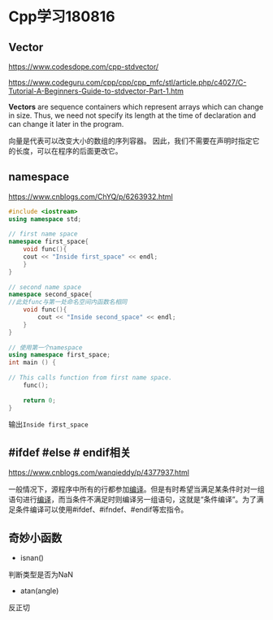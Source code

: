 # Cpp学习180816

## Vector

https://www.codesdope.com/cpp-stdvector/

https://www.codeguru.com/cpp/cpp/cpp_mfc/stl/article.php/c4027/C-Tutorial-A-Beginners-Guide-to-stdvector-Part-1.htm

**Vectors** are sequence containers which represent arrays which can change in size. Thus, we need not specify its length at the time of declaration and can change it later in the program.

向量是代表可以改变大小的数组的序列容器。 因此，我们不需要在声明时指定它的长度，可以在程序的后面更改它。

## namespace

https://www.cnblogs.com/ChYQ/p/6263932.html 

```cpp
#include <iostream>
using namespace std;
    
// first name space
namespace first_space{
    void func(){
    cout << "Inside first_space" << endl;
    }
}
    
// second name space
namespace second_space{
//此处func与第一处命名空间内函数名相同
    void func(){
        cout << "Inside second_space" << endl;
    }
}
    
// 使用第一个namespace
using namespace first_space;
int main () {
     
// This calls function from first name space.
    func();
       
    return 0;
}
```

输出`Inside first_space`

## #ifdef #else # endif相关

https://www.cnblogs.com/wanqieddy/p/4377937.html

一般情况下，源程序中所有的行都参加[编译](http://baike.baidu.com/view/69568.htm)。但是有时希望当满足某条件时对一组语句进行[编译](http://baike.baidu.com/view/69568.htm)，而当条件不满足时则编译另一组语句，这就是“条件编译”。为了满足条件编译可以使用#ifdef、#ifndef、#endif等宏指令。

## 奇妙小函数

- isnan()

判断类型是否为NaN

- atan(angle)

反正切





